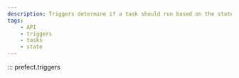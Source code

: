 ```yaml
---
description: Triggers determine if a task should run based on the state of upstream tasks.
tags:
    - API
    - triggers
    - tasks
    - state
---
```


::: prefect.triggers